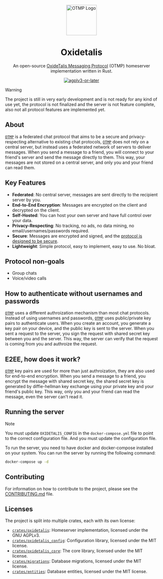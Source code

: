<div align="center">

<img src="https://otmp.4rs.nl/otmp_logo.png" alt="OTMP Logo" width="100"
height="100">

# Oxidetalis

An open-source [OxideTalis Messaging Protocol][`OTMP`] (OTMP) homeserver
implementation written in Rust.

<!-- [![Forgejo CI
Status](https://git.4rs.nl/oxidetalis/oxidetalis/badges/workflows/ci.yml/badge.svg)](https://git.4rs.nl/oxidetalis/oxidetalis)
[![Forgejo CD
Status](https://git.4rs.nl/oxidetalis/oxidetalis/badges/workflows/cd.yml/badge.svg)](https://git.4rs.nl/oxidetalis/oxidetalis) -->

[![agplv3-or-later](https://www.gnu.org/graphics/agplv3-88x31.png)](https://www.gnu.org/licenses/agpl-3.0.html)

</div>

> [!WARNING]
> The project is still in very early development and is not ready for
> any kind of use yet, the protocol is not finalized and the server is not
> feature complete, also not all protocol features are implemented yet.

## About
[`OTMP`] is a federated chat protocol that aims to be a secure and
privacy-respecting alternative to existing chat protocols, [`OTMP`] does not
rely on a central server, but instead uses a federated network of servers to
deliver messages. When you send a message to a friend, you will connect to your
friend's server and send the message directly to them. This way, your messages
are not stored on a central server, and only you and your friend can read them.

## Key Features
- **Federated**: No central server, messages are sent directly to the recipient server by you.
- **End-to-End Encryption**: Messages are encrypted on the client and decrypted
  on the client.
- **Self-Hosted**: You can host your own server and have full control over your
  data.
- **Privacy-Respecting**: No tracking, no ads, no data mining, no
  email/usernames/passwords required.
- **Secure**: Messages are encrypted and signed, and the [protocol is designed to
  be secure][`OTMP`].
- **Lightweight**: Simple protocol, easy to implement, easy to use. No bloat.

## Protocol non-goals
- Group chats
- Voice/video calls

## How to authenticate without usernames and passwords
[`OTMP`] uses a different authroization mechanism than most chat protocols.
Instead of using usernames and passwords, [`OTMP`] uses public/private key pairs
to authenticate users. When you create an account, you generate a key pair on
your device, and the public key is sent to the server. When you sent a request
to the server, you sign the request with shared secret key between you and the
server. This way, the server can verify that the request is coming from you and
authroize the request.

## E2EE, how does it work?
[`OTMP`] key pairs are used for more than just authroization, they are also used
for end-to-end encryption. When you send a message to a friend, you encrypt the
message with shared secret key, the shared secret key is generated by
diffie-hellman key exchange using your private key and your friend's public key.
This way, only you and your friend can read the message, even the server can't
read it.

## Running the server

> [!NOTE]
> You must update `OXIDETALIS_CONFIG` in the `docker-compose.yml` file to point
> to the correct configuration file. And you must update the configuration file.

To run the server, you need to have docker and docker-compose installed on your
system. You can run the server by running the following command:
```sh
docker-compose up -d
```

## Contributing
For information on how to contribute to the project, please see the
[CONTRIBUTING.md](./CONTRIBUTING.md) file.

## Licenses
The project is split into multiple crates, each with its own license:
* [`crates/oxidetalis`]: Homeserver implementation, licensed under the GNU
      AGPLv3.
* [`crates/oxidetalis_config`]: Configuration library, licensed under the MIT
      license.
* [`crates/oxidetalis_core`]: The core library, licensed under the MIT license.
* [`crates/migrations`]: Database migrations, licensed under the MIT license.
* [`crates/entities`]: Database entities, licensed under the MIT license.

[`OTMP`]: https://otmp.4rs.nl
[`crates/oxidetalis`]: ./crates/oxidetalis
[`crates/oxidetalis_config`]: ./crates/oxidetalis_config
[`crates/oxidetalis_core`]: ./crates/oxidetalis_core
[`crates/migrations`]: ./crates/migrations
[`crates/entities`]: ./crates/entities
